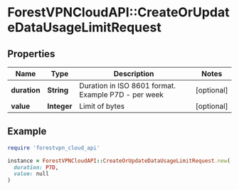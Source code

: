 # ForestVPNCloudAPI::CreateOrUpdateDataUsageLimitRequest

## Properties

| Name | Type | Description | Notes |
| ---- | ---- | ----------- | ----- |
| **duration** | **String** | Duration in ISO 8601 format. Example P7D - per week | [optional] |
| **value** | **Integer** | Limit of bytes | [optional] |

## Example

```ruby
require 'forestvpn_cloud_api'

instance = ForestVPNCloudAPI::CreateOrUpdateDataUsageLimitRequest.new(
  duration: P7D,
  value: null
)
```

